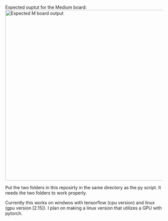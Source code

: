 Expected ouptut for the Medium board:
<img width="542" alt="Expected M board output" src="https://github.com/NotGuneet993/SudokuSolverWithCV/assets/156938089/d85609ae-f987-48d3-b914-10bbd2455ebe">


Put the two folders in this reposirty in the same directory as the py script. It needs the two folders to work properly.

Currently this works on windwos with tensorflow (cpu version) and linux (gpu version [2.15]).
I plan on making a linux version that utilizes a GPU with pytorch. 

